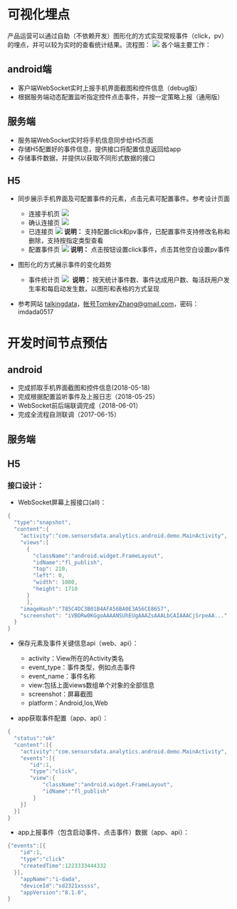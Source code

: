 # 可视化埋点
产品运营可以通过自助（不依赖开发）图形化的方式实现常规事件（click，pv）的埋点，并可以较为实时的查看统计结果。流程图：
![](https://github.com/TomkeyZhang/test1/raw/master/%E5%8F%AF%E8%A7%86%E5%8C%96%E5%9F%8B%E7%82%B9.png)
各个端主要工作：

## android端
* 客户端WebSocket实时上报手机界面截图和控件信息（debug版）
* 根据服务端动态配置监听指定控件点击事件，并按一定策略上报（通用版）

## 服务端
* 服务端WebSocket实时将手机信息同步给H5页面
* 存储H5配置好的事件信息，提供接口将配置信息返回给app
* 存储事件数据，并提供以获取不同形式数据的接口

## H5
* 同步展示手机界面及可配置事件的元素，点击元素可配置事件。参考设计页面
  + 连接手机页
  ![](https://github.com/TomkeyZhang/test1/raw/master/vi1_ready2connect.png)
  + 确认连接页
  ![](https://github.com/TomkeyZhang/test1/raw/master/vi2_connect_accept.png)
  + 已连接页
  ![](https://github.com/TomkeyZhang/test1/raw/master/vi3_connected.png)
  **说明：** 支持配置click和pv事件，已配置事件支持修改名称和删除，支持按指定类型查看
  + 配置事件页
  ![](https://github.com/TomkeyZhang/test1/raw/master/vi4_config_event.png)
  **说明：** 点击按钮设置click事件，点击其他空白设置pv事件
  
* 图形化的方式展示事件的变化趋势
  + 事件统计页
  ![](https://github.com/TomkeyZhang/test1/raw/master/vi_statistic.png)
  **说明：** 按天统计事件数、事件达成用户数、每活跃用户发生率和每启动发生数，以图形和表格的方式呈现

* 参考网站 [talkingdata](https://www.talkingdata.com/spa/app-analytics/#/productCenter)，帐号TomkeyZhang@gmail.com，密码：imdada0517


# 开发时间节点预估
## android
* 完成抓取手机界面截图和控件信息(2018-05-18)
* 完成根据配置监听事件及上报日志（2018-05-25）
* WebSocket前后端联调完成（2018-06-01）
* 完成全流程自测联调（2017-06-15）

## 服务端

## H5


### 接口设计：
* WebSocket屏幕上报接口(all)：

```java
{
  "type":"snapshot",
  "content":{
    "activity":"com.sensorsdata.analytics.android.demo.MainActivity",
    "views":[
      {
        "className":"android.widget.FrameLayout",
        "idName":"fl_publish",
        "top": 210, 
        "left": 0, 
        "width": 1080, 
        "height": 1710
      }
      ],
    "imageHash":"785C4DC3B01B4AFA56BA0E3A56CE8657",
    "screenshot": "iVBORw0KGgoAAAANSUhEUgAAAZsAAALbCAIAAACjSrpeAA..."
  }
}
```

* 保存元素及事件关键信息api（web、api）：
	+ activity：View所在的Activity类名
	+ event_type：事件类型，例如点击事件
	+ event_name：事件名称
	+ view:包括上面views数组单个对象的全部信息
	+ screenshot：屏幕截图
	+ platform：Android,Ios,Web
 
* app获取事件配置（app、api）：
 
```java
{
  "status":"ok"
  "content":[{
    "activity":"com.sensorsdata.analytics.android.demo.MainActivity",
    "events":[{
       "id":1,
       "type":"click",
       "view":{
           "className":"android.widget.FrameLayout",
           "idName":"fl_publish"
        }
    }]
  }]
}
```

* app上报事件（包含启动事件、点击事件）数据（app、api）：
 
```java
{"events":[{
    "id":1,
    "type":"click"
    "createdTime":1223333444332
  }],
	"appName":"i-dada",
	"deviceId":"sd2321xssss",
	"appVersion":"8.1.0",
}
```



